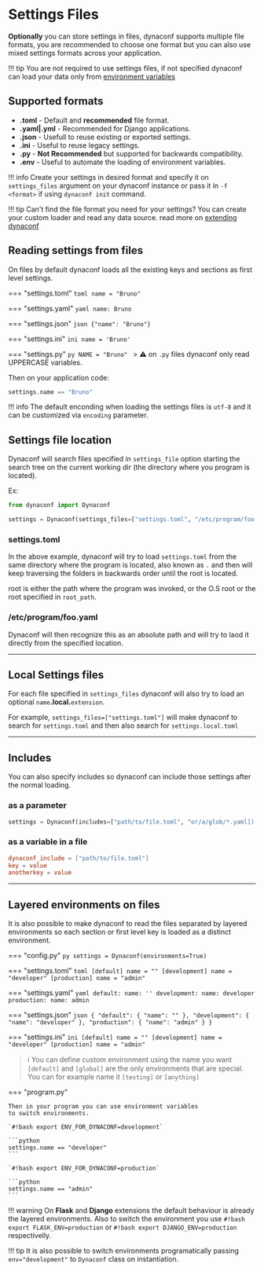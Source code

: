 # Settings Files

**Optionally** you can store settings in files, dynaconf supports multiple
file formats, you are recommended to choose one format but you can also use
mixed settings formats across your application.

!!! tip
    You are not required to use settings files, if not specified dynaconf
    can load your data only from [environment variables](/envvars/)

## Supported formats

- **.toml** - Default and **recommended** file format.
- **.yaml|.yml** - Recommended for Django applications.
- **.json** - Usefull to reuse existing or exported settings.
- **.ini** - Useful to reuse legacy settings.
- **.py** - **Not Recommended** but supported for backwards compatibility.
- **.env** - Useful to automate the loading of environment variables.

!!! info
    Create your settings in desired format and specify it on `settings_files`
    argument on your dynaconf instance or pass it in `-f <format>` if using `dynaconf init` command.

!!! tip
    Can't find the file format you need for your settings?
    You can create your custom loader and read any data source.
    read more on [extending dynaconf](/advanced/)

## Reading settings from files

On files by default dynaconf loads all the existing keys and sections
as first level settings.

=== "settings.toml"
    ```toml
    name = "Bruno"
    ```

=== "settings.yaml"
    ```yaml
    name: Bruno
    ```

=== "settings.json"
    ```json
    {"name": "Bruno"}
    ```

=== "settings.ini"
    ```ini
    name = 'Bruno'
    ```

=== "settings.py"
    ```py
    NAME = "Bruno"
    ```
    > ⚠️ on `.py` files dynaconf only read UPPERCASE variables.

Then on your application code:

```python
settings.name == "Bruno"
```

!!! info
    The default enconding when loading the settings files is `utf-8` and it can be customized
    via `encoding` parameter.

## Settings file location

Dynaconf will search files specified in `settings_file` option starting the search tree
on the current working dir (the directory where you program is located).

Ex:

```py
from dynaconf import Dynaconf

settings = Dynaconf(settings_files=["settings.toml", "/etc/program/foo.yaml"])
```

### settings.toml

In the above example, dynaconf will try to load `settings.toml` from the same
directory where the program is located, also known as `.` and then will
keep traversing the folders in backwards order until the root is located.

root is either the path where the program was invoked, or the O.S root or the root
specified in `root_path`.

### /etc/program/foo.yaml

Dynaconf will then recognize this as an absolute path and will try to laod it directly from
the specified location.


---

## Local Settings files

For each file specified in `settings_files` dynaconf will also try to load
an optional `name`**.local.**`extension`.

For example, `settings_files=["settings.toml"]` will make dynaconf to search for `settings.toml` and then also search for `settings.local.toml`


---

## Includes

You can also specify includes so dynaconf can include those settings after the normal loading.

### as a parameter

```py
settings = Dynaconf(includes=["path/to/file.toml", "or/a/glob/*.yaml])
```

### as a variable in a file

```toml
dynaconf_include = ["path/to/file.toml"]
key = value
anotherkey = value
```

---

## Layered environments on files

It is also possible to make dynaconf to read the files separated by layered 
environments so each section or first level key is loaded as a
distinct environment.

=== "config.py"
    ```py
    settings = Dynaconf(environments=True)
    ```

=== "settings.toml"
    ```toml
    [default]
    name = ""
    [development]
    name = "developer"
    [production]
    name = "admin"
    ```

=== "settings.yaml"
    ```yaml
    default:
        name: ''
    development:
        name: developer
    production:
        name: admin
    ```

=== "settings.json"
    ```json
    {
        "default": {
            "name": ""
        },
        "development": {
            "name": "developer"
        },
        "production": {
            "name": "admin"
        }
    }
    ```

=== "settings.ini"
    ```ini
    [default]
    name = ""
    [development]
    name = "developer"
    [production]
    name = "admin"
    ```


> ℹ️ You can define custom environment using the name you want
`[default]` and `[global]` are the only environments that are special.
You can for example name it `[testing]` or `[anything]`

=== "program.py"

    Then in your program you can use environment variables 
    to switch environments.

    `#!bash export ENV_FOR_DYNACONF=development`

    ```python
    settings.name == "developer"
    ```

    `#!bash export ENV_FOR_DYNACONF=production`

    ```python
    settings.name == "admin"
    ```

!!! warning
    On **Flask** and **Django** extensions the default behaviour is already
    the layered environments.
    Also to switch the environment you use `#!bash export FLASK_ENV=production` or `#!bash export DJANGO_ENV=production` respectivelly. 

!!! tip
    It is also possible to switch environments programatically passing
    `env="development"` to `Dynaconf` class on instantiation.
